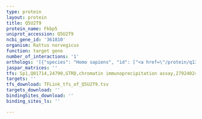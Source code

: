 ```yaml
---
type: protein
layout: protein
title: Q5U2T9
protein_name: Fkbp5
uniprot_accession: Q5U2T9
ncbi_gene_id: '361810'
organism: Rattus norvegicus
function: target gene
number_of_interactions: '1'
orthologs: '[{"species": "Homo sapiens", "id": ["<a href=\"/protein/q13451\">Q13451</a>"]}, {"species": "Mus musculus", "id": ["<a href=\"/protein/q64378\">Q64378</a>"]}, {"species": "Caenorhabditis elegans", "id": ["<a href=\"/protein/o45418\">O45418</a>"]}, {"species": "Drosophila melanogaster", "id": ["<a href=\"/protein/q9vl78\">Q9VL78</a>"]}]'
jaspar_matrices: ''
tfs: Sp1,Q01714,24790,GTRD,chromatin immunoprecipitation assay,27924024%5Buid%5D,No
targets: ''
tfs_download: TFLink_tfs_of_Q5U2T9.tsv
targets_download: ''
bindingSites_download: ''
binding_sites_ls: ''

---
```


